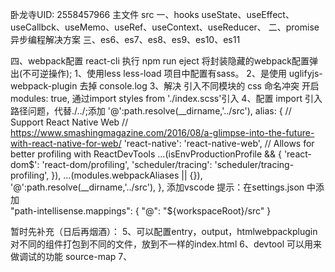 卧龙寺UID: 2558457966
主文件 src
一、hooks
useState、useEffect、useCallbck、useMemo、useRef、useContext、useReducer、
二、promise
异步编程解决方案
三、es6、es7、es8、es9、es10、es11

四、webpack配置 react-cli
执行 npm run eject 将封装隐藏的webpack配置弹出(不可逆操作);
1、使用less less-load 项目中配置有sass。
2、是使用 uglifyjs-webpack-plugin 去掉 console.log
3、解决 引入不同模块的 css 命名冲突 开启 modules: true, 通过import styles from './index.scss'引入
4、配置 import 引入路径问题，代替./../;添加  '@':path.resolve(__dirname,'../src'),
alias: {
        // Support React Native Web
        // https://www.smashingmagazine.com/2016/08/a-glimpse-into-the-future-with-react-native-for-web/
        'react-native': 'react-native-web',
        // Allows for better profiling with ReactDevTools
        ...(isEnvProductionProfile && {
          'react-dom$': 'react-dom/profiling',
          'scheduler/tracing': 'scheduler/tracing-profiling',
        }),
        ...(modules.webpackAliases || {}),
        '@':path.resolve(__dirname,'../src'),
      },
  添加vscode 提示：在settings.json 中添加   
  "path-intellisense.mappings": {
    "@": "${workspaceRoot}/src"
  }

暂时先补充（日后再烟酒）：
5、可以配置entry，output，htmlwebpackplugin 对不同的组件打包到不同的文件，放到不一样的index.html
6、devtool 可以用来做调试的功能  source-map
7、